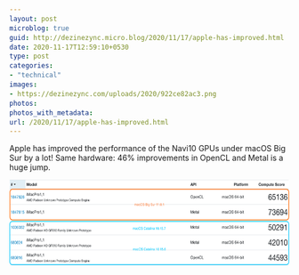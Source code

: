 ```yaml
---
layout: post
microblog: true
guid: http://dezinezync.micro.blog/2020/11/17/apple-has-improved.html
date: 2020-11-17T12:59:10+0530
type: post
categories:
- "technical"
images:
- https://dezinezync.com/uploads/2020/922ce82ac3.png
photos:
photos_with_metadata:
url: /2020/11/17/apple-has-improved.html
---
```

Apple has improved the performance of the Navi10 GPUs under macOS Big Sur by a lot! Same hardware: 46% improvements in OpenCL and Metal is a huge jump. 

<img src="uploads/2020/922ce82ac3.png" width="600" height="154" alt="" />
